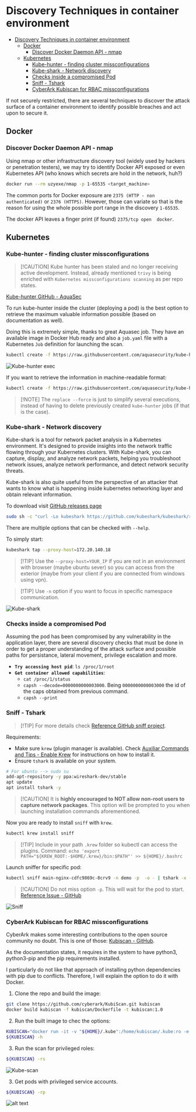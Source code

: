 # Discovery Techniques in container environment

- [Discovery Techniques in container environment](#discovery-techniques-in-container-environment)
  - [Docker](#docker)
    - [Discover Docker Daemon API - nmap](#discover-docker-daemon-api---nmap)
  - [Kubernetes](#kubernetes)
    - [Kube-hunter - finding cluster missconfigurations](#kube-hunter---finding-cluster-missconfigurations)
    - [Kube-shark - Network discovery](#kube-shark---network-discovery)
    - [Checks inside a compromised Pod](#checks-inside-a-compromised-pod)
    - [Sniff - Tshark](#sniff---tshark)
    - [CyberArk Kubiscan for RBAC missconfigurations](#cyberark-kubiscan-for-rbac-missconfigurations)

If not securely restricted, there are several techniques to discover the attack surface of a container environment to identify possible breaches and act upon to secure it.

## Docker

### Discover Docker Daemon API - nmap

Using nmap or other infrastructure discovery tool (widely used by hackers or penetration testers), we may try to identify Docker API exposed or even Kubernetes API (who knows which secrets are hold in the network, huh?)

```bash
docker run --rm uzyexe/nmap -p 1-65535 <target_machine>
```

The common ports for Docker exposure are `2375 (HTTP - non authenticated)` or `2376 (HTTPS)`. However, those can variate so that is the reason for using the whole possible port range in the discovery `1-65535`.

The docker API leaves a finger print (if found) `2375/tcp open  docker`.

## Kubernetes

### Kube-hunter - finding cluster missconfigurations

> \[!CAUTION\]
> Kube hunter has been staled and no longer receiving active development. Instead, already mentioned `trivy` is being enriched with `Kubernetes missconfigurations scanning` as per repo states.

[Kube-hunter GitHub - AquaSec](https://github.com/aquasecurity/kube-hunter)

To run kube-hunter inside the cluster (deploying a pod) is the best option to retrieve the maximum valuable information possible (based on documentation as well).

Doing this is extremely simple, thanks to great Aquasec job. They have an available image in Docker Hub ready and also a `job.yaml` file with a Kubernetes `Job` definition for launching the scan.

```bash
kubectl create -f https://raw.githubusercontent.com/aquasecurity/kube-hunter/main/job.yaml
```

![Kube-hunter exec](img/kube-hunter-exec.png)

If you want to retrieve the information in machine-readable format:

```bash
kubectl create -f https://raw.githubusercontent.com/aquasecurity/kube-hunter/main/job.yaml --dry-run=client -o json | jq '.spec.template.spec.containers[].args = ["--pod", "--report", "json"]' | kubectl replace -f - --force
```

> \[!NOTE\]
> The `replace --force` is just to simplify several executions, instead of having to delete previously created `kube-hunter` jobs (if that is the case).

### Kube-shark - Network discovery

Kube-shark is a tool for network packet analysis in a Kubernetes environment. It's designed to provide insights into the network traffic flowing through your Kubernetes clusters. With Kube-shark, you can capture, display, and analyze network packets, helping you troubleshoot network issues, analyze network performance, and detect network security threats.

Kube-shark is also quite useful from the perspective of an attacker that wants to know what is happening inside kubernetes networking layer and obtain relevant information.

To download visit [GitHub releases page](https://github.com/kubeshark/kubeshark/releases/tag/v52.2.30)

```bash
sudo sh -c "curl -Lo kubeshark https://github.com/kubeshark/kubeshark/releases/download/v52.2.30/kubeshark_linux_amd64 && chmod 755 kubeshark && mv kubeshark /usr/local/bin/kubeshark"
```

There are multiple options that can be checked with `--help`.

To simply start:

```bash
kubeshark tap --proxy-host=172.20.140.18
```

> \[!TIP\]
> Use the `--proxy-host=YOUR_IP` if you are not in an environment with browser (maybe ubuntu sever) so you can access from the exterior (maybe from your client if you are connected from windows using vpn).

> \[!TIP\]
> Use `-n` option if you want to focus in specific namespace communication.

![Kube-shark](img/kube-shark.png)

### Checks inside a compromised Pod

Assuming the pod has been compromised by any vulnerability in the application layer, there are several discovery checks that must be done in order to get a proper understanding of the attack surface and possible paths for persistance, lateral movement, privilege escalation and more.

- **`Try accessing host pid`**: `ls /proc/1/root`
- **`Get container allowed capabilities`**: 
  - `cat /proc/1/status`
  - `capsh --decode=0000000000003000`. Being `0000000000003000` the id of the caps obtained from previous command.
  - `capsh --print`


### Sniff - Tshark

> \[!TIP\]
> For more details check [Reference GitHub sniff project](https://github.com/eldadru/ksniff).

Requirements:

- Make sure `krew` (plugin manager is available). Check [Auxiliar Commands and Tips - Enable Krew](../../auxiliar-commands-and-tips.md#install-krew-plugin-manager-for-kubectl) for instructions on how to install it.
- Ensure `tshark` is available on your system.

```bash
# For ubuntu --> sudo su
add-apt-repository -y ppa:wireshark-dev/stable
apt update
apt install tshark -y
```

> \[!CAUTION\]
> It is **highly encouraged to NOT allow non-root users to capture network packages**. This option will be prompted to you when launching installation commands aforementioned.

Now you are ready to install `sniff` with `krew`.

```bash
kubectl krew install sniff
```

> \[!TIP\]
> Include in your path `.krew` folder so kubectl can access the plugins. Command: `echo 'export PATH="${KREW_ROOT:-$HOME/.krew}/bin:$PATH"' >> ${HOME}/.bashrc`

Launch sniffer for specific pod:

```bash
kubectl sniff main-nginx-cdfc9869c-8crv9 -n demo -p  -o - | tshark -x -r -
```

> \[!CAUTION\]
> Do not miss option `-p`. This will wait for the pod to start. [Reference Issue - GitHub](https://github.com/eldadru/ksniff/issues/64)

![Sniff](img/sniff.png)

### CyberArk Kubiscan for RBAC missconfigurations

CyberArk makes some interesting contributions to the open source community no doubt. This is one of those: [Kubiscan - GitHub](https://github.com/cyberark/KubiScan).

As the documentation states, it requires in the system to have python3, python3-pip and the pip requirements installed.

I particularly do not like that approach of installing python dependencies with pip due to conflicts. Therefore, I will explain the option to do it with Docker.

1. Clone the repo and build the image:

```bash
git clone https://github.com/cyberark/KubiScan.git kubiscan
docker build kubiscan -f kubiscan/Dockerfile -t kubiscan:1.0
```

2. Run the built image to chec the options:

```bash
KUBISCAN="docker run -it -v "${HOME}/.kube":/home/kubiscan/.kube:ro -e CONF_PATH=/config --network host kubiscan:1.0 python3 /opt/kubiscan/KubiScan.py --kube-config home/kubiscan/.kube/config"
${KUBISCAN} -h
```

3. Run the scan for privileged roles:

```bash
${KUBISCAN} -rs
```

![Kube-scan](img/kube-scan.png)

3. Get pods with privileged service accounts.

```bash
${KUBISCAN} -rp
```

![alt text](img/kube-scan-pods-priv.png)